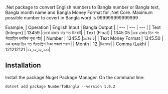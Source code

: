.Net package to convert English numbers to Bangla number or Bangla text, Bangla month name and Bangla Money Format for .Net Core. 
Maximum possible number to covert in Bangla word is 999999999999999

Example,
| Operation | English Input | Bangla Output |
| --- | --- | --- |
| Text (Integer) | 13459 |তেরো হাজার চার শত ঊনষাট|
| Text (Float) | 1345.05 |এক হাজার তিন শত পঁয়তাল্লিশ দশমিক শূন্য পাঁচ|
| Number | 1345.5 |১৩৪৫.৫|
| Text Money Format | 1345.50 |এক হাজার তিন শত পঁয়তাল্লিশ টাকা পঞ্চাশ পয়সা|
| Month | 12 |ডিসেম্বর|
| Comma (Lakh) | 121212121 |১২,১২,১২,১২১|


## Installation

Install the package Nuget Package Manager.
On the command line:

```
dotnet add package NumberToBangla --version 1.0.2
```
